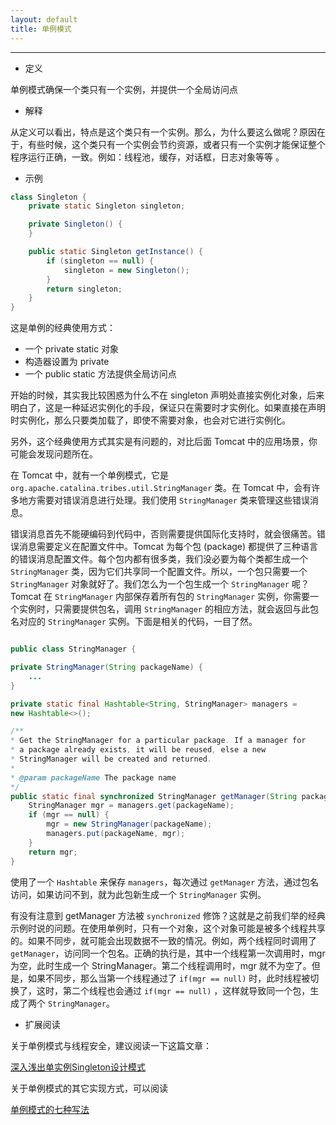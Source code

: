```yaml
---
layout: default
title: 单例模式
---
```


---

* 定义 

单例模式确保一个类只有一个实例，并提供一个全局访问点

* 解释

从定义可以看出，特点是这个类只有一个实例。那么，为什么要这么做呢？原因在于，有些时候，这个类只有一个实例会节约资源，或者只有一个实例才能保证整个程序运行正确，一致。例如：线程池，缓存，对话框，日志对象等等 。


* 示例

```java
class Singleton {
	private static Singleton singleton;

	private Singleton() {
	}

	public static Singleton getInstance() {
		if (singleton == null) {
			singleton = new Singleton();
		}
		return singleton;
	}
}
```

这是单例的经典使用方式：

* 一个 private static 对象
* 构造器设置为 private
* 一个 public static 方法提供全局访问点 

开始的时候，其实我比较困惑为什么不在 singleton 声明处直接实例化对象，后来明白了，这是一种延迟实例化的手段，保证只在需要时才实例化。如果直接在声明时实例化，那么只要类加载了，即使不需要对象，也会对它进行实例化。

另外，这个经典使用方式其实是有问题的，对比后面 Tomcat 中的应用场景，你可能会发现问题所在。

在 Tomcat 中，就有一个单例模式，它是 `org.apache.catalina.tribes.util.StringManager` 类。在 Tomcat 中，会有许多地方需要对错误消息进行处理。我们使用 `StringManager` 类来管理这些错误消息。

错误消息首先不能硬编码到代码中，否则需要提供国际化支持时，就会很痛苦。错误消息需要定义在配置文件中。Tomcat 为每个包 (package) 都提供了三种语言的错误消息配置文件。每个包内都有很多类，我们没必要为每个类都生成一个 `StringManager` 类，因为它们共享同一个配置文件。所以，一个包只需要一个 `StringManager` 对象就好了。我们怎么为一个包生成一个 `StringManager` 呢？ Tomcat 在 `StringManager` 内部保存着所有包的 `StringManager` 实例，你需要一个实例时，只需要提供包名，调用 `StringManager` 的相应方法，就会返回与此包名对应的 `StringManager` 实例。下面是相关的代码，一目了然。

```java

public class StringManager { 

private StringManager(String packageName) {
    ...
}

private static final Hashtable<String, StringManager> managers =
new Hashtable<>();

/**
* Get the StringManager for a particular package. If a manager for
* a package already exists, it will be reused, else a new
* StringManager will be created and returned.
*
* @param packageName The package name
*/
public static final synchronized StringManager getManager(String packageName) {
    StringManager mgr = managers.get(packageName);
    if (mgr == null) {
        mgr = new StringManager(packageName);
        managers.put(packageName, mgr);
    }
    return mgr;
}
```

使用了一个 `Hashtable` 来保存 `managers`，每次通过 `getManager` 方法，通过包名访问，如果访问不到，就为此包新生成一个 `StringManager` 实例。

有没有注意到 getManager 方法被  `synchronized` 修饰？这就是之前我们举的经典示例时说的问题。在使用单例时，只有一个对象，这个对象可能是被多个线程共享的。如果不同步，就可能会出现数据不一致的情况。例如，两个线程同时调用了 `getManager`，访问同一个包名。正确的执行是，其中一个线程第一次调用时，mgr 为空，此时生成一个 StringManager。第二个线程调用时，mgr 就不为空了。但是，如果不同步，那么当第一个线程通过了 `if(mgr == null)` 时，此时线程被切换了，这时，第二个线程也会通过 `if(mgr == null)` ，这样就导致同一个包，生成了两个 `StringManager`。

* 扩展阅读 

关于单例模式与线程安全，建议阅读一下这篇文章：

[深入浅出单实例Singleton设计模式](http://blog.csdn.net/haoel/article/details/4028232)

关于单例模式的其它实现方式，可以阅读 

[单例模式的七种写法](http://cantellow.iteye.com/blog/838473)
